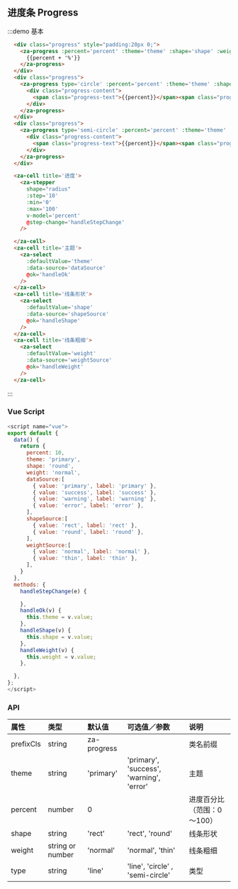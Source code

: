 

## 进度条 Progress

:::demo 基本
```html
  <div class="progress" style="padding:20px 0;">
    <za-progress :percent='percent' :theme='theme' :shape='shape' :weight='weight' >
      {{percent + '%'}}
    </za-progress>
  </div>
  <div class="progress">
    <za-progress type='circle' :percent='percent' :theme='theme' :shape='shape' :weight='weight'>
      <div class="progress-content">
        <span class="progress-text">{{percent}}</span><span class="progress-percent">%</span>
      </div>
    </za-progress>
  </div>
  <div class="progress">
    <za-progress type='semi-circle' :percent='percent' :theme='theme' :shape='shape' :weight='weight'>
      <div class="progress-content">
        <span class="progress-text">{{percent}}</span><span class="progress-percent">%</span>
      </div>
    </za-progress>
  </div>

  <za-cell title='进度'>
    <za-stepper
      shape="radius"
      :step='10'
      :min='0'
      :max='100'
      v-model='percent'
      @step-change='handleStepChange'
    />

  </za-cell>
  <za-cell title='主题'>
    <za-select
      :defaultValue='theme'
      :data-source='dataSource'
      @ok='handleOk'
    />
  </za-cell>
  <za-cell title='线条形状'>
    <za-select
      :defaultValue='shape'
      :data-source='shapeSource'
      @ok='handleShape'
    />
  </za-cell>
  <za-cell title='线条粗细'>
    <za-select
      :defaultValue='weight'
      :data-source='weightSource'
      @ok='handleWeight'
    />
  </za-cell>
```
:::

### Vue Script
```javascript
<script name="vue">
export default {
  data() {
    return {
      percent: 10,
      theme: 'primary',
      shape: 'round',
      weight: 'normal',
      dataSource:[
        { value: 'primary', label: 'primary' },
        { value: 'success', label: 'success' },
        { value: 'warning', label: 'warning' },
        { value: 'error', label: 'error' },
      ],
      shapeSource:[
        { value: 'rect', label: 'rect' },
        { value: 'round', label: 'round' },
      ],
      weightSource:[
        { value: 'normal', label: 'normal' },
        { value: 'thin', label: 'thin' },
      ],
    }
  },
  methods: {
    handleStepChange(e) {

    },
    handleOk(v) {
      this.theme = v.value;
    },
    handleShape(v) {
      this.shape = v.value;
    },
    handleWeight(v) {
      this.weight = v.value;
    },

  },
};
</script>
```

### API

| 属性 | 类型 | 默认值 | 可选值／参数 | 说明 |
| :--- | :--- | :--- | :--- | :--- |
| prefixCls | string | za-progress | | 类名前缀 |
| theme | string | 'primary' | 'primary', 'success', 'warning', 'error' | 主题 |
| percent | number | 0 | | 进度百分比（范围：0～100） |
| shape | string | 'rect' | 'rect', 'round' | 线条形状 |
| weight | string or number | 'normal' | 'normal', 'thin' | 线条粗细 |
| type | string | 'line' | 'line', 'circle' , 'semi-circle' | 类型 |

